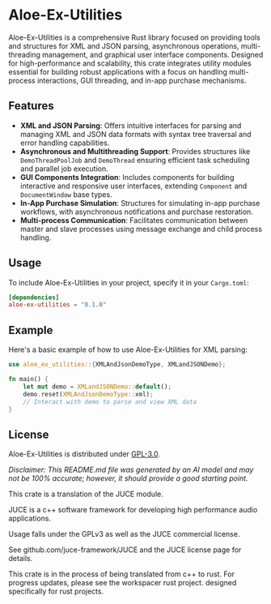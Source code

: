 # Aloe-Ex-Utilities

Aloe-Ex-Utilities is a comprehensive Rust library focused on providing tools and structures for XML and JSON parsing, asynchronous operations, multi-threading management, and graphical user interface components. Designed for high-performance and scalability, this crate integrates utility modules essential for building robust applications with a focus on handling multi-process interactions, GUI threading, and in-app purchase mechanisms.

## Features

- **XML and JSON Parsing**: Offers intuitive interfaces for parsing and managing XML and JSON data formats with syntax tree traversal and error handling capabilities.
- **Asynchronous and Multithreading Support**: Provides structures like `DemoThreadPoolJob` and `DemoThread` ensuring efficient task scheduling and parallel job execution.
- **GUI Components Integration**: Includes components for building interactive and responsive user interfaces, extending `Component` and `DocumentWindow` base types.
- **In-App Purchase Simulation**: Structures for simulating in-app purchase workflows, with asynchronous notifications and purchase restoration.
- **Multi-process Communication**: Facilitates communication between master and slave processes using message exchange and child process handling.

## Usage

To include Aloe-Ex-Utilities in your project, specify it in your `Cargo.toml`:

```toml
[dependencies]
aloe-ex-utilities = "0.1.0"
```

## Example

Here's a basic example of how to use Aloe-Ex-Utilities for XML parsing:

```rust
use aloe_ex_utilities::{XMLAndJsonDemoType, XMLandJSONDemo};

fn main() {
    let mut demo = XMLandJSONDemo::default();
    demo.reset(XMLAndJsonDemoType::xml);
    // Interact with demo to parse and view XML data
}
```

## License

Aloe-Ex-Utilities is distributed under [GPL-3.0](LICENSE).

*Disclaimer: This README.md file was generated by an AI model and may not be 100% accurate; however, it should provide a good starting point.*


This crate is a translation of the JUCE module.

JUCE is a c++ software framework for developing high performance audio applications.

Usage falls under the GPLv3 as well as the JUCE commercial license.

See github.com/juce-framework/JUCE and the JUCE license page for details.

This crate is in the process of being translated from c++ to rust. For progress updates, please see the workspacer rust project. designed specifically for rust projects.
